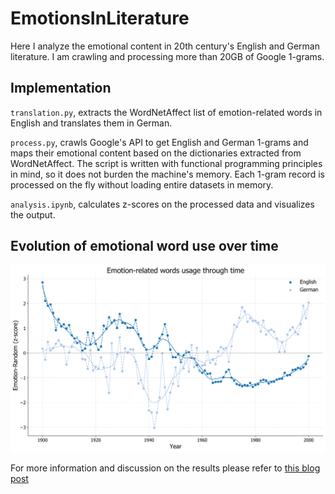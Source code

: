 # EmotionsInLiterature

Here I analyze the emotional content in 20th century's English and German literature. I am crawling and processing more than 20GB of Google 1-grams. 

## Implementation
`translation.py`, extracts the WordNetAffect list of emotion-related words in English and translates them in German.

`process.py`, crawls Google's API to get English and German 1-grams and maps their emotional content based on the dictionaries extracted from WordNetAffect. The script is written with functional programming principles in mind, so it does not burden the machine's memory. Each 1-gram record is processed on the fly without loading entire datasets in memory.

`analysis.ipynb`, calculates z-scores on the processed data and visualizes the output.

## Evolution of emotional word use over time

![](output/tot_emotions.png)

For more information and discussion on the results please refer to [this blog post](http://sokratispapadopoulos.com/journal/literature-emotions.html)

